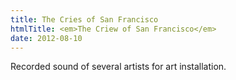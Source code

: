 ```yaml
---
title: The Cries of San Francisco
htmlTitle: <em>The Criew of San Francisco</em>
date: 2012-08-10
---
```


Recorded sound of several artists for art installation.

